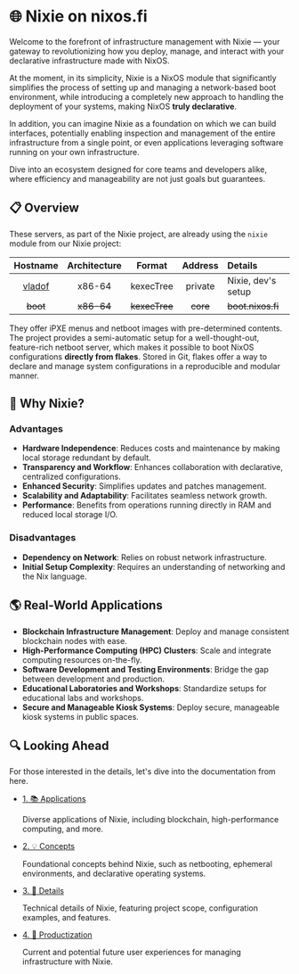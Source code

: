 
# 🌐 Nixie on nixos.fi

Welcome to the forefront of infrastructure management with Nixie — your gateway to revolutionizing how you deploy, manage, and interact with your declarative infrastructure made with NixOS.

At the moment, in its simplicity, Nixie is a NixOS module that significantly simplifies the process of setting up and managing a network-based boot environment, while introducing a completely new approach to handling the deployment of your systems, making NixOS **truly declarative**.

In addition, you can imagine Nixie as a foundation on which we can build interfaces, potentially enabling inspection and management of the entire infrastructure from a single point, or even applications leveraging software running on your own infrastructure.

Dive into an ecosystem designed for core teams and developers alike, where efficiency and manageability are not just goals but guarantees.

## 📋 Overview

These servers, as part of the Nixie project, are already using the `nixie` module from our Nixie project:

| Hostname | Architecture | Format | Address | Details |
| :---:    |  :---:       | :---:  | :---:   | :---    |
| [vladof](https://github.com/tupakkatapa/nix-config/blob/main/nixosConfigurations/vladof/nixie.nix) | x86-64 | kexecTree | private | Nixie, dev's setup |
| ~~boot~~ | ~~x86-64~~ | ~~kexecTree~~ | ~~core~~ | ~~boot.nixos.fi~~ | Public instance (TODO) |

They offer iPXE menus and netboot images with pre-determined contents. The project provides a semi-automatic setup for a well-thought-out, feature-rich netboot server, which makes it possible to boot NixOS configurations **directly from flakes**. Stored in Git, flakes offer a way to declare and manage system configurations in a reproducible and modular manner.

## 🤔 Why Nixie?

### Advantages

- **Hardware Independence**: Reduces costs and maintenance by making local storage redundant by default.
- **Transparency and Workflow**: Enhances collaboration with declarative, centralized configurations.
- **Enhanced Security**: Simplifies updates and patches management.
- **Scalability and Adaptability**: Facilitates seamless network growth.
- **Performance**: Benefits from operations running directly in RAM and reduced local storage I/O.

### Disadvantages

- **Dependency on Network**: Relies on robust network infrastructure.
- **Initial Setup Complexity**: Requires an understanding of networking and the Nix language.

## 🌎 Real-World Applications

- **Blockchain Infrastructure Management**: Deploy and manage consistent blockchain nodes with ease.
- **High-Performance Computing (HPC) Clusters**: Scale and integrate computing resources on-the-fly.
- **Software Development and Testing Environments**: Bridge the gap between development and production.
- **Educational Laboratories and Workshops**: Standardize setups for educational labs and workshops.
- **Secure and Manageable Kiosk Systems**: Deploy secure, manageable kiosk systems in public spaces.

## 🔍 Looking Ahead

For those interested in the details, let's dive into the documentation from here.

- [1. 📚 Applications](./docs/applications.md)

  Diverse applications of Nixie, including blockchain, high-performance computing, and more.

- [2. 💡 Concepts](./docs/concepts.md)

  Foundational concepts behind Nixie, such as netbooting, ephemeral environments, and declarative operating systems.

- [3. 📖 Details](./docs/details.md)

  Technical details of Nixie, featuring project scope, configuration examples, and features.

- [4. 🚀 Productization](./docs/product.md)

  Current and potential future user experiences for managing infrastructure with Nixie.

